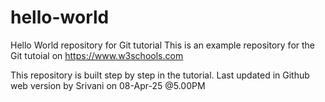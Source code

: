 # hello-world
Hello World repository for Git tutorial
This is an example repository for the Git tutoial on https://www.w3schools.com

This repository is built step by step in the tutorial.
Last updated in Github web version by Srivani on 08-Apr-25 @5.00PM
